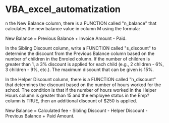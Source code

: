 # VBA_excel_automatization
n the New Balance column, there is a FUNCTION called "n_balance" that calculates the new balance value in column M using the formula:

New Balance = Previous Balance + Invoice Amount - Paid.

In the Sibling Discount column, write a FUNCTION called "s_discount" to determine the discount from the Previous Balance column based on the number of children in the Enroled column. If the number of children is greater than 1, a 3% discount is applied for each child (e.g., 2 children - 6%, 3 children - 9%, etc.). The maximum discount that can be given is 15%.

In the Helper Discount column, there is a FUNCTION called "h_discount" that determines the discount based on the number of hours worked for the school. The condition is that if the number of hours worked in the Helper Hours column is greater than 15 and the employee status in the Emp? column is TRUE, then an additional discount of $250 is applied.

New Balance = Calculated fee - Sibling Discount - Helper Discount - Previous Balance + Paid Amount.
